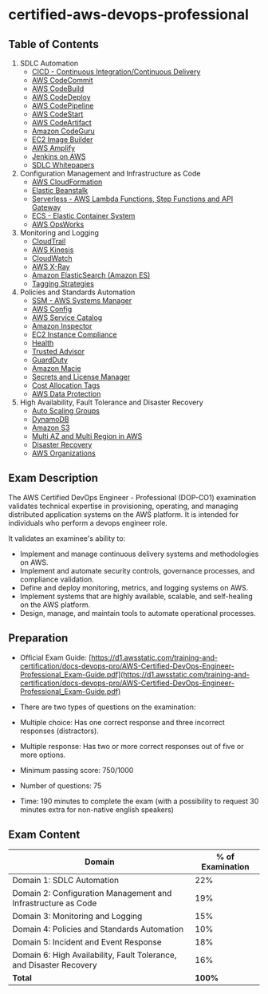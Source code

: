 # certified-aws-devops-professional

## Table of Contents

1. SDLC Automation
    - [CICD - Continuous Integration/Continuous Delivery](01-sdlc-automation/cicd.md)
    - [AWS CodeCommit](01-sdlc-automation/codecommit.md)
    - [AWS CodeBuild](01-sdlc-automation/codebuild.md)
    - [AWS CodeDeploy](01-sdlc-automation/codedeploy.md)
    - [AWS CodePipeline](01-sdlc-automation/codepipeline.md)
    - [AWS CodeStart](01-sdlc-automation/codestar.md)
    - [AWS CodeArtifact](01-sdlc-automation/codeartifact.md)
    - [Amazon CodeGuru](01-sdlc-automation/codeguru.md)
    - [EC2 Image Builder](01-sdlc-automation/ec2-image-builder.md)
    - [AWS Amplify](01-sdlc-automation/amplify.md)
    - [Jenkins on AWS](01-sdlc-automation/jenkins.md)
    - [SDLC Whitepapers](01-sdlc-automation/whitepapers.md)
2. Configuration Management and Infrastructure as Code
    - [AWS CloudFormation](02-configuration-management-and-iac/cloudformation.md)
    - [Elastic Beanstalk](02-configuration-management-and-iac/eb.md)
    - [Serverless - AWS Lambda Functions, Step Functions and API Gateway](02-configuration-management-and-iac/serverless.md)
    - [ECS - Elastic Container System](02-configuration-management-and-iac/ecs.md)
    - [AWS OpsWorks](02-configuration-management-and-iac/opsworks.md)
3. Monitoring and Logging
    - [CloudTrail](03-monitoring/cloudtrail.md)
    - [AWS Kinesis](03-monitoring/kinesis.md)
    - [CloudWatch](03-monitoring/cloudwatch.md)
    - [AWS X-Ray](03-monitoring/x-ray.md)
    - [Amazon ElasticSearch (Amazon ES)](03-monitoring/elasticsearch.md)
    - [Tagging Strategies](03-monitoring/tagging.md)
4. Policies and Standards Automation
    - [SSM - AWS Systems Manager](04-automation/ssm.dm)
    - [AWS Config](04-automation/config.md)
    - [AWS Service Catalog](04-automation/service-catalog.md)
    - [Amazon Inspector](04-automation/inspector.md)
    - [EC2 Instance Compliance](04-automation/ec2-instance-compliance.md)
    - [Health](04-automation/health.md)
    - [Trusted Advisor](04-automation/trusted-advisor.md)
    - [GuardDuty](04-automation/guard-duty.md)
    - [Amazon Macie](04-automation/macie.md)
    - [Secrets and License Manager](04-automation/manager.md)
    - [Cost Allocation Tags](04-automation/cost-allocation-tags.md)
    - [AWS Data Protection](04-automation/data-protection.md)
5. High Availability, Fault Tolerance and Disaster Recovery
    - [Auto Scaling Groups](05-fault-tolerance/asg.md)
    - [DynamoDB](05-fault-tolerance/dynamodb.md)
    - [Amazon S3](05-fault-tolerance/s3.md)
    - [Multi AZ and Multi Region in AWS](05-fault-tolerance/multi-az-region.md)
    - [Disaster Recovery](05-fault-tolerance/disaster-recovery.md)
    - [AWS Organizations](05-fault-tolerance/organizations.md)

## Exam Description

The AWS Certified DevOps Engineer - Professional (DOP-CO1) examination validates technical expertise in provisioning, operating, and managing distributed application systems on the AWS platform. It is intended for individuals who perform a devops engineer role.

It validates an examinee's ability to:

- Implement and manage continuous delivery systems and methodologies on AWS.
- Implement and automate security controls, governance processes, and compliance validation.
- Define and deploy monitoring, metrics, and logging systems on AWS.
- Implement systems that are highly available, scalable, and self-healing on the AWS platform.
- Design, manage, and maintain tools to automate operational processes.

## Preparation

- Official Exam Guide: [https://d1.awsstatic.com/training-and-certification/docs-devops-pro/AWS-Certified-DevOps-Engineer-Professional_Exam-Guide.pdf](https://d1.awsstatic.com/training-and-certification/docs-devops-pro/AWS-Certified-DevOps-Engineer-Professional_Exam-Guide.pdf)

- There are two types of questions on the examination:

- Multiple choice: Has one correct response and three incorrect responses (distractors).
- Multiple response: Has two or more correct responses out of five or more options.

- Minimum passing score: 750/1000

- Number of questions: 75

- Time: 190 minutes to complete the exam (with a possibility to request 30 minutes extra for non-native english speakers)

## Exam Content

| **Domain**                                                          | **% of Examination** |
|---------------------------------------------------------------------|----------------------|
| Domain 1: SDLC Automation                                           | 22%                  |
| Domain 2: Configuration Management and Infrastructure as Code       | 19%                  |
| Domain 3: Monitoring and Logging                                    | 15%                  |
| Domain 4: Policies and Standards Automation                         | 10%                  |
| Domain 5: Incident and Event Response                               | 18%                  |
| Domain 6: High Availability, Fault Tolerance, and Disaster Recovery | 16%                  |
| **Total**                                                           | **100%**             |
